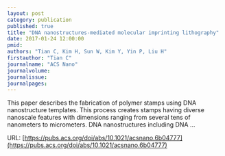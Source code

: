 ```yaml
---
layout: post
category: publication
published: true
title: "DNA nanostructures-mediated molecular imprinting lithography"
date: 2017-01-24 12:00:00
pmid: 
authors: "Tian C, Kim H, Sun W, Kim Y, Yin P, Liu H"
firstauthor: "Tian C"
journalname: "ACS Nano"
journalvolume: 
journalissue: 
journalpages: 
---
```


This paper describes the fabrication of polymer stamps using DNA nanostructure templates. This process creates stamps having diverse nanoscale features with dimensions ranging from several tens of nanometers to micrometers. DNA nanostructures including DNA …

URL: [https://pubs.acs.org/doi/abs/10.1021/acsnano.6b04777](https://pubs.acs.org/doi/abs/10.1021/acsnano.6b04777)
